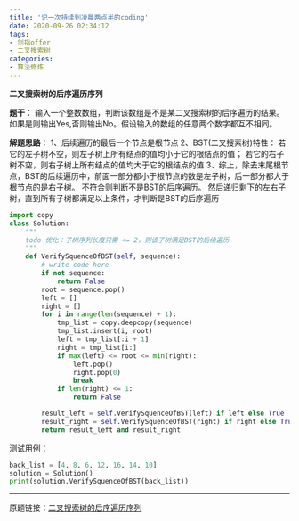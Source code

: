 ```yaml
---
title: '记一次持续到凌晨两点半的coding'
date: 2020-09-26 02:34:12
tags: 
- 剑指offer
- 二叉搜索树
categories: 
- 算法修炼
---
```

**二叉搜索树的后序遍历序列**

**题干**：
输入一个整数数组，判断该数组是不是某二叉搜索树的后序遍历的结果。
如果是则输出Yes,否则输出No。假设输入的数组的任意两个数字都互不相同。

<!--more-->

**解题思路**：
1、后续遍历的最后一个节点是根节点
2、BST(二叉搜索树)特性：
若它的左子树不空，则左子树上所有结点的值均小于它的根结点的值；
若它的右子树不空，则右子树上所有结点的值均大于它的根结点的值
3、综上，除去末尾根节点，BST的后续遍历中，前面一部分都小于根节点的数是左子树，后一部分都大于根节点的是右子树。
不符合则判断不是BST的后序遍历。
然后递归剩下的左右子树，直到所有子树都满足以上条件，才判断是BST的后序遍历

```python
import copy
class Solution:
    """
    todo 优化：子树序列长度只需 <= 2，则该子树满足BST的后续遍历
    """
    def VerifySquenceOfBST(self, sequence):
        # write code here
        if not sequence:
            return False
        root = sequence.pop()
        left = []
        right = []
        for i in range(len(sequence) + 1):
            tmp_list = copy.deepcopy(sequence)
            tmp_list.insert(i, root)
            left = tmp_list[:i + 1]
            right = tmp_list[i:]
            if max(left) <= root <= min(right):
                left.pop()
                right.pop(0)
                break
            if len(right) <= 1:
                return False

        result_left = self.VerifySquenceOfBST(left) if left else True
        result_right = self.VerifySquenceOfBST(right) if right else True
        return result_left and result_right
```
测试用例：
```python
back_list = [4, 8, 6, 12, 16, 14, 10]
solution = Solution()
print(solution.VerifySquenceOfBST(back_list))
```

******
原题链接：[二叉搜索树的后序遍历序列](https://www.nowcoder.com/practice/a861533d45854474ac791d90e447bafd?tpId=13&&tqId=11176&rp=1&ru=/ta/coding-interviews&qru=/ta/coding-interviews/question-ranking)  